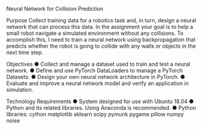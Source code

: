 Neural Network for Collision Prediction

Purpose
Collect training data for a robotics task and, in turn, design a neural network that can process this data. In the assignment your goal is to help a small robot navigate a simulated environment without any collisions. To accomplish this, I need to train a neural network using backpropagation that predicts whether the robot is going to collide with any walls or objects in the next time step. 

Objectives
● Collect and manage a dataset used to train and test a neural network.
● Define and use PyTorch DataLoaders to manage a PyTorch Datasets.
● Design your own neural network architecture in PyTorch.
● Evaluate and improve a neural network model and verify an application in simulation.

Technology Requirements
● System designed for use with Ubuntu 18.04
● Python and its related libraries. Using Anaconda is recommended.
● Python libraries: cython matplotlib sklearn scipy pymunk pygame pillow numpy noise 
